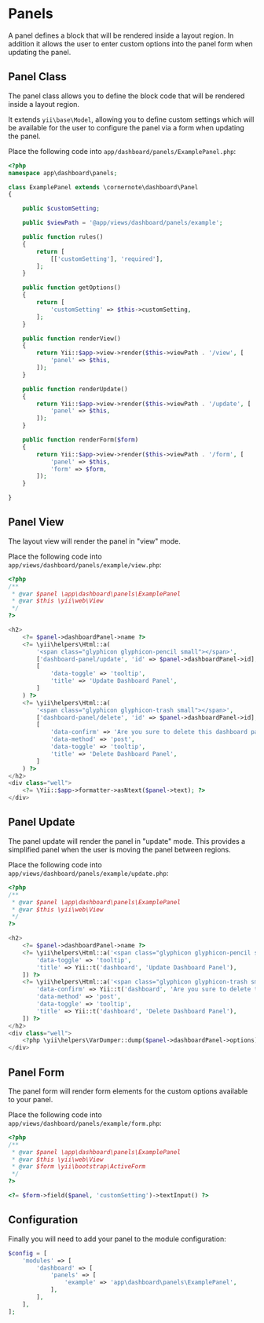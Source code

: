 # Panels

A panel defines a block that will be rendered inside a layout region.  In addition it allows the user to enter custom options into the panel form when updating the panel.


## Panel Class

The panel class allows you to define the block code that will be rendered inside a layout region.

It extends `yii\base\Model`, allowing you to define custom settings which will be available for the user to
configure the panel via a form when updating the panel.

Place the following code into `app/dashboard/panels/ExamplePanel.php`:

```php
<?php
namespace app\dashboard\panels;

class ExamplePanel extends \cornernote\dashboard\Panel
{

    public $customSetting;

    public $viewPath = '@app/views/dashboard/panels/example';

    public function rules()
    {
        return [
            [['customSetting'], 'required'],
        ];
    }

    public function getOptions()
    {
        return [
            'customSetting' => $this->customSetting,
        ];
    }

    public function renderView()
    {
        return Yii::$app->view->render($this->viewPath . '/view', [
            'panel' => $this,
        ]);
    }

    public function renderUpdate()
    {
        return Yii::$app->view->render($this->viewPath . '/update', [
            'panel' => $this,
        ]);
    }

    public function renderForm($form)
    {
        return Yii::$app->view->render($this->viewPath . '/form', [
            'panel' => $this,
            'form' => $form,
        ]);
    }

}
```


## Panel View

The layout view will render the panel in "view" mode.

Place the following code into `app/views/dashboard/panels/example/view.php`:

```php
<?php
/**
 * @var $panel \app\dashboard\panels\ExamplePanel
 * @var $this \yii\web\View
 */
?>

<h2>
    <?= $panel->dashboardPanel->name ?>
    <?= \yii\helpers\Html::a(
        '<span class="glyphicon glyphicon-pencil small"></span>',
        ['dashboard-panel/update', 'id' => $panel->dashboardPanel->id],
        [
            'data-toggle' => 'tooltip',
            'title' => 'Update Dashboard Panel',
        ]
    ) ?>
    <?= \yii\helpers\Html::a(
        '<span class="glyphicon glyphicon-trash small"></span>',
        ['dashboard-panel/delete', 'id' => $panel->dashboardPanel->id],
        [
            'data-confirm' => 'Are you sure to delete this dashboard panel?',
            'data-method' => 'post',
            'data-toggle' => 'tooltip',
            'title' => 'Delete Dashboard Panel',
        ]
    ) ?>
</h2>
<div class="well">
    <?= \Yii::$app->formatter->asNtext($panel->text); ?>
</div>
```


## Panel Update

The panel update will render the panel in "update" mode.  This provides a simplified panel when the user is moving the panel between regions.

Place the following code into `app/views/dashboard/panels/example/update.php`:

```php
<?php
/**
 * @var $panel \app\dashboard\panels\ExamplePanel
 * @var $this \yii\web\View
 */
?>

<h2>
    <?= $panel->dashboardPanel->name ?>
    <?= \yii\helpers\Html::a('<span class="glyphicon glyphicon-pencil small"></span>', ['dashboard-panel/update', 'id' => $panel->dashboardPanel->id], [
        'data-toggle' => 'tooltip',
        'title' => Yii::t('dashboard', 'Update Dashboard Panel'),
    ]) ?>
    <?= \yii\helpers\Html::a('<span class="glyphicon glyphicon-trash small"></span>', ['dashboard-panel/delete', 'id' => $panel->dashboardPanel->id], [
        'data-confirm' => Yii::t('dashboard', 'Are you sure to delete this dashboard panel?'),
        'data-method' => 'post',
        'data-toggle' => 'tooltip',
        'title' => Yii::t('dashboard', 'Delete Dashboard Panel'),
    ]) ?>
</h2>
<div class="well">
    <?php \yii\helpers\VarDumper::dump($panel->dashboardPanel->options); ?>
</div>
```


## Panel Form

The panel form will render form elements for the custom options available to your panel.

Place the following code into `app/views/dashboard/panels/example/form.php`:

```php
<?php
/**
 * @var $panel \app\dashboard\panels\ExamplePanel
 * @var $this \yii\web\View
 * @var $form \yii\bootstrap\ActiveForm
 */
?>

<?= $form->field($panel, 'customSetting')->textInput() ?>
```


## Configuration

Finally you will need to add your panel to the module configuration:

```php
$config = [
    'modules' => [
        'dashboard' => [
            'panels' => [
                'example' => 'app\dashboard\panels\ExamplePanel',
            ],
        ],
    ],
];
```
